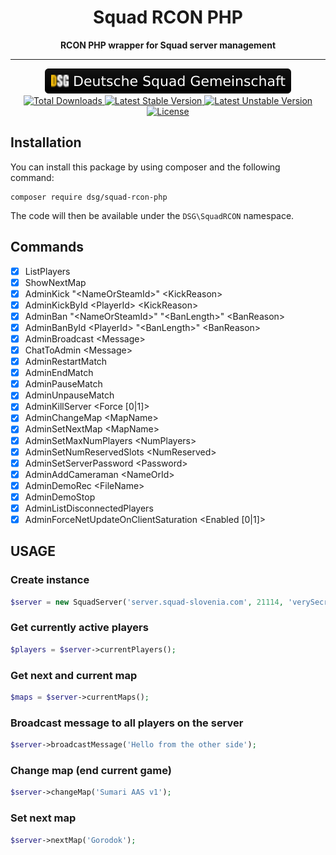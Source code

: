 <div align="center">
    <h1>Squad RCON PHP</h1>
    <b>RCON PHP wrapper for Squad server management</b>
    <hr>
    <a href="https://dsg-gaming.de">
        <img alt="Deutsche Squad Gemeinschaft" src="https://raw.githubusercontent.com/Deutsche-Squad-Gemeinschaft/battlemetrics-php/master/dsg-badge.svg">
    </a>
    <a href="https://packagist.org/packages/dsg/squad-rcon-php">
        <img alt="Total Downloads" src="https://poser.pugx.org/dsg/squad-rcon-php/downloads.png">
    </a>
    <a href="https://packagist.org/packages/dsg/squad-rcon-php">
        <img alt="Latest Stable Version" src="https://poser.pugx.org/dsg/squad-rcon-php/v/stable">
    </a>
    <a href="https://packagist.org/packages/dsg/squad-rcon-php">
        <img alt="Latest Unstable Version" src="https://poser.pugx.org/dsg/squad-rcon-php/v/unstable">
    </a>
    <a href="https://packagist.org/packages/dsg/squad-rcon-php">
        <img alt="License" src="https://poser.pugx.org/dsg/squad-rcon-php/license">
    </a>
</div>

## Installation

You can install this package by using composer and the following command:
```
composer require dsg/squad-rcon-php
```

The code will then be available under the `DSG\SquadRCON` namespace.

## Commands

* [x] ListPlayers
* [x] ShowNextMap
* [x] AdminKick "\<NameOrSteamId\>" \<KickReason\>
* [x] AdminKickById \<PlayerId\> \<KickReason\>
* [x] AdminBan "\<NameOrSteamId\>" "\<BanLength\>" \<BanReason\>
* [x] AdminBanById \<PlayerId\> "\<BanLength\>" \<BanReason\>
* [x] AdminBroadcast \<Message\>
* [x] ChatToAdmin \<Message\>
* [x] AdminRestartMatch
* [x] AdminEndMatch
* [x] AdminPauseMatch
* [x] AdminUnpauseMatch
* [x] AdminKillServer \<Force [0|1]\>
* [x] AdminChangeMap \<MapName\>
* [x] AdminSetNextMap \<MapName\>
* [x] AdminSetMaxNumPlayers \<NumPlayers\>
* [x] AdminSetNumReservedSlots \<NumReserved\>
* [x] AdminSetServerPassword \<Password\>
* [x] AdminAddCameraman \<NameOrId\>
* [x] AdminDemoRec \<FileName\>
* [x] AdminDemoStop
* [x] AdminListDisconnectedPlayers
* [x] AdminForceNetUpdateOnClientSaturation \<Enabled [0|1]\>

## USAGE

### Create instance
```php
$server = new SquadServer('server.squad-slovenia.com', 21114, 'verySecretPassword');
```

### Get currently active players
```php
$players = $server->currentPlayers();
```

### Get next and current map
```php
$maps = $server->currentMaps();
```

### Broadcast message to all players on the server
```php
$server->broadcastMessage('Hello from the other side');
```

### Change map (end current game)
```php
$server->changeMap('Sumari AAS v1');
```

### Set next map
```php
$server->nextMap('Gorodok');
```
